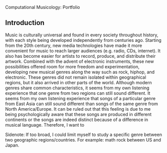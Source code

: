 Computational Musicology: Portfolio

Introduction
------------
Music is culturally universal and found in every society throughout history, with each style being developed independently from centuries ago. Starting from the 20th century, new media technologies have made it more convenient for music to reach larger audiences (e.g. radio, CDs, internet). It also has become easier for artists to record, produce, and distribute their artwork. Combined with the advent of electronic instruments, these new possibilities offered room for more freedom and experimentation, developing new musical genres along the way such as rock, hiphop, and electronic. These genres did not remain isolated within geographical regions, but it also arrived in other parts of the world. Although modern genres share common characteristics, it seems from my own listening experience that one genre from two regions can still sound different. It seems from my own listening experience that songs of a particular genre from East Asia can still sound different than songs of the same genre from North America/Europe. It can be ruled out that this feeling is due to me being psychologically aware that these songs are produced in different continents or the songs are indeed distinct because of a difference in musical language. Therefore, I want to 


Sidenote: If too broad, I could limit myself to study a specific genre between two geographic regions/countries. For example: math rock between US and Japan.
